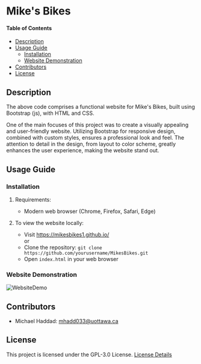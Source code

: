 # Mike's Bikes

#### Table of Contents 
- [Description](#desc)
- [Usage Guide](#inst)
  * [Installation](#inst1)
  * [Website Demonstration](#demo)
- [Contributors](#cont)
- [License](#lics)

<a name="desc"></a>
## Description
The above code comprises a functional website for Mike's Bikes, built using Bootstrap (js), with HTML and CSS.

One of the main focuses of this project was to create a visually appealing and user-friendly website. Utilizing Bootstrap for responsive design, combined with custom styles, ensures a professional look and feel. The attention to detail in the design, from layout to color scheme, greatly enhances the user experience, making the website stand out.

<a name="inst"></a>
## Usage Guide
<a name="inst1"></a>
### Installation
1. Requirements:
   - Modern web browser (Chrome, Firefox, Safari, Edge)

2. To view the website locally:
   - Visit https://mikesbikes1.github.io/
<br>or
   - Clone the repository: `git clone https://github.com/yourusername/MikesBikes.git`
   - Open `index.html` in your web browser

<a name="demo"></a>
### Website Demonstration

![WebsiteDemo](./demoPlaceholder.gif)

<a name="cont"></a>
## Contributors
- Michael Haddad: mhadd033@uottawa.ca

<a name="lics"></a>
## License
This project is licensed under the GPL-3.0 License. [License Details](../main/LICENSE.md)
